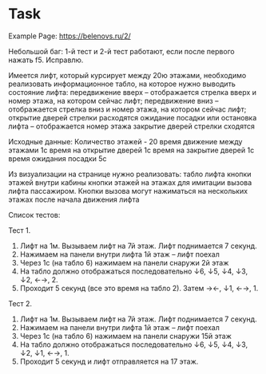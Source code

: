 # Task

Example Page: https://belenovs.ru/2/

Небольшой баг: 1-й тест и 2-й тест работают, если после первого нажать f5. Исправлю.

Имеется лифт, который курсирует между 20ю этажами, необходимо реализовать информационное табло, на которое нужно выводить состояние лифта:
передвижение вверх – отображается стрелка вверх и номер этажа, на котором сейчас лифт;
передвижение вниз – отображается стрелка вниз и номер этажа, на котором сейчас лифт;
открытие дверей стрелки расходятся
ожидание посадки или остановка лифта – отображается номер этажа
закрытие дверей стрелки сходятся

Исходные данные:
Количество этажей - 20
время движение между этажами 1с
время на открытие дверей 1с
время на закрытие дверей 1с
время ожидания посадки 5с

Из визуализации на странице нужно реализовать:
табло лифта
кнопки этажей внутри кабины
кнопки этажей на этажах для имитации вызова лифта пассажиром. Кнопки вызова могут нажиматься на нескольких этажах после начала движения лифта

Список тестов:

Тест 1.
1.	Лифт на 1м. Вызываем лифт на 7й этаж. Лифт поднимается 7 секунд.
2.	Нажимаем на панели внутри лифта 1й этаж – лифт поехал
3.	Через 1с (на табло 6) нажимаем на панели снаружи 2й этаж
4.	На табло должно отображаться последовательно ↓6, ↓5, ↓4, ↓3, ↓2, ←→, 2.
5.	Проходит 5 секунд (все это время на табло 2). Затем →←, ↓1, ←→, 1.

Тест 2. 
1.	Лифт на 1м. Вызываем лифт на 7й этаж. Лифт поднимается 7 секунд.
2.	Нажимаем на панели внутри лифта 1й этаж – лифт поехал
3.	Через 1с (на табло 6) нажимаем на панели снаружи 15й этаж
4.	На табло должно отображаться последовательно ↓6, ↓5, ↓4, ↓3, ↓2, ↓1, ←→, 1.
5.	Проходит 5 секунд и лифт отправляется на 17 этаж.
